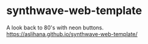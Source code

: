 # synthwave-web-template

A look back to 80's with neon buttons.
https://aslihana.github.io/synthwave-web-template/
